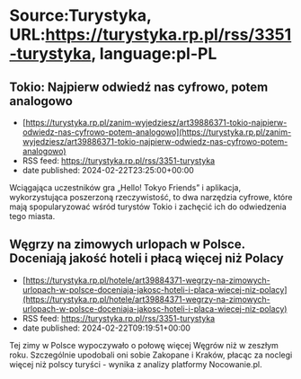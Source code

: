 # Source:Turystyka, URL:https://turystyka.rp.pl/rss/3351-turystyka, language:pl-PL

## Tokio: Najpierw odwiedź nas cyfrowo, potem analogowo
 - [https://turystyka.rp.pl/zanim-wyjedziesz/art39886371-tokio-najpierw-odwiedz-nas-cyfrowo-potem-analogowo](https://turystyka.rp.pl/zanim-wyjedziesz/art39886371-tokio-najpierw-odwiedz-nas-cyfrowo-potem-analogowo)
 - RSS feed: https://turystyka.rp.pl/rss/3351-turystyka
 - date published: 2024-02-22T23:25:00+00:00

Wciągająca uczestników gra „Hello! Tokyo Friends” i aplikacja, wykorzystująca poszerzoną rzeczywistość, to dwa narzędzia cyfrowe, które mają spopularyzować wśród turystów Tokio i zachęcić ich do odwiedzenia tego miasta.

## Węgrzy na zimowych urlopach w Polsce. Doceniają jakość hoteli i płacą więcej niż Polacy
 - [https://turystyka.rp.pl/hotele/art39884371-wegrzy-na-zimowych-urlopach-w-polsce-doceniaja-jakosc-hoteli-i-placa-wiecej-niz-polacy](https://turystyka.rp.pl/hotele/art39884371-wegrzy-na-zimowych-urlopach-w-polsce-doceniaja-jakosc-hoteli-i-placa-wiecej-niz-polacy)
 - RSS feed: https://turystyka.rp.pl/rss/3351-turystyka
 - date published: 2024-02-22T09:19:51+00:00

Tej zimy w Polsce wypoczywało o połowę więcej Węgrów niż w zeszłym roku. Szczególnie upodobali oni sobie Zakopane i Kraków, płacąc za noclegi więcej niż polscy turyści - wynika z analizy platformy Nocowanie.pl.

